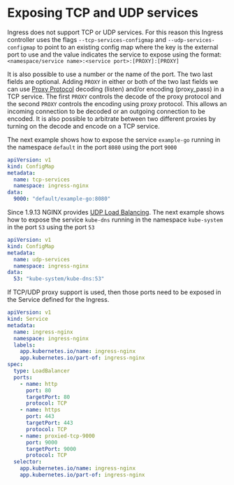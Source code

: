 # Exposing TCP and UDP services

Ingress does not support TCP or UDP services. For this reason this Ingress controller uses the flags `--tcp-services-configmap` and `--udp-services-configmap` to point to an existing config map where the key is the external port to use and the value indicates the service to expose using the format:
`<namespace/service name>:<service port>:[PROXY]:[PROXY]`

It is also possible to use a number or the name of the port. The two last fields are optional.
Adding `PROXY` in either or both of the two last fields we can use [Proxy Protocol](https://www.nginx.com/resources/admin-guide/proxy-protocol) decoding (listen) and/or encoding (proxy_pass) in a TCP service. 
The first `PROXY` controls the decode of the proxy protocol and the second `PROXY` controls the encoding using proxy protocol. 
This allows an incoming connection to be decoded or an outgoing connection to be encoded. It is also possible to arbitrate between two different proxies by turning on the decode and encode on a TCP service. 

The next example shows how to expose the service `example-go` running in the namespace `default` in the port `8080` using the port `9000`

```yaml
apiVersion: v1
kind: ConfigMap
metadata:
  name: tcp-services
  namespace: ingress-nginx
data:
  9000: "default/example-go:8080"
```

Since 1.9.13 NGINX provides [UDP Load Balancing](https://www.nginx.com/blog/announcing-udp-load-balancing/).
The next example shows how to expose the service `kube-dns` running in the namespace `kube-system` in the port `53` using the port `53`

```yaml
apiVersion: v1
kind: ConfigMap
metadata:
  name: udp-services
  namespace: ingress-nginx
data:
  53: "kube-system/kube-dns:53"
```

If TCP/UDP proxy support is used, then those ports need to be exposed in the Service defined for the Ingress.

```yaml
apiVersion: v1
kind: Service
metadata:
  name: ingress-nginx
  namespace: ingress-nginx
  labels:
    app.kubernetes.io/name: ingress-nginx
    app.kubernetes.io/part-of: ingress-nginx
spec:
  type: LoadBalancer
  ports:
    - name: http
      port: 80
      targetPort: 80
      protocol: TCP
    - name: https
      port: 443
      targetPort: 443
      protocol: TCP
    - name: proxied-tcp-9000
      port: 9000
      targetPort: 9000
      protocol: TCP
  selector:
    app.kubernetes.io/name: ingress-nginx
    app.kubernetes.io/part-of: ingress-nginx
```
